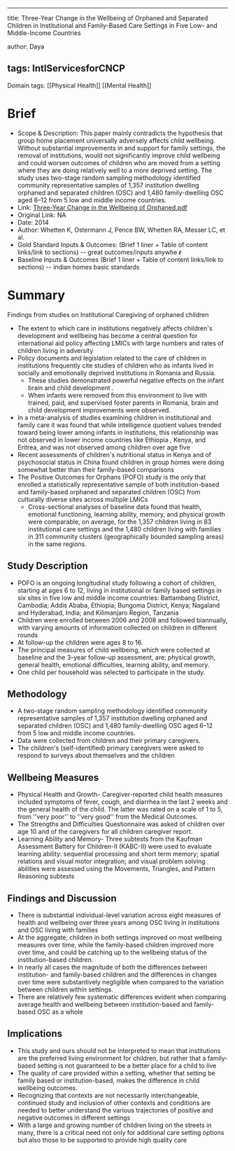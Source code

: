 
---

title: Three-Year Change in the Wellbeing of Orphaned and Separated Children in Institutional and Family-Based Care Settings in Five Low- and Middle-Income Countries

author: Daya

tags: IntlServicesforCNCP
---
Domain tags: [[Physical Health]] [[Mental Health]]

# Brief

- Scope & Description: This paper mainly contradicts the hypothesis that group home placement universally adversely affects child wellbeing. Without substantial improvements in and support for family settings, the removal of institutions, would not significantly improve child wellbeing and could worsen outcomes of children who are moved from a setting where they are doing relatively well to a more deprived setting. The study uses two-stage random sampling methodology identified community representative samples of 1,357 institution dwelling orphaned and separated children (OSC) and 1,480 family-dwelling OSC aged 6–12 from 5 low and middle income countries.
- Link: [Three-Year Change in the Wellbeing of Orphaned.pdf](https://drive.google.com/file/d/1V8WzA0bm72DSbPgdZrxay2kZkCc3HRLu/view?usp=sharing)
- Original Link: NA
- Date: 2014
- Author: Whetten K, Ostermann J, Pence BW, Whetten RA, Messer LC, et al.
- Gold Standard Inputs & Outcomes: (Brief 1 liner + Table of content links/link to sections) -- great outcomes/inputs anywhe **r**
- Baseline Inputs & Outcomes (Brief 1 liner + Table of content links/link to sections) -- indian homes basic standards

# Summary

Findings from studies on Institutional Caregiving of orphaned children
- The extent to which care in institutions negatively affects children's development and wellbeing has become a central question for international aid policy affecting LMICs with large numbers and rates of children living in adversity
- Policy documents and legislation related to the care of children in institutions frequently cite studies of children who as infants lived in socially and emotionally deprived institutions in Romania and Russia.
  - These studies demonstrated powerful negative effects on the infant brain and child development .
  - When infants were removed from this environment to live with trained, paid, and supervised foster parents in Romania, brain and child development improvements were observed.
- In a meta-analysis of studies examining children in institutional and family care it was found that while intelligence quotient values trended toward being lower among infants in institutions, this relationship was not observed in lower income countries like Ethiopia , Kenya, and Eritrea, and was not observed among children over age five
- Recent assessments of children's nutritional status in Kenya  and of psychosocial status in China found children in group homes were doing somewhat better than their family-based comparisons
- The Positive Outcomes for Orphans (POFO) study is the only that enrolled a statistically representative sample of both institution-based and family-based orphaned and separated children (OSC) from culturally diverse sites across multiple LMICs
  - Cross-sectional analyses of baseline data found that health, emotional functioning, learning ability, memory, and physical growth were comparable, on average, for the 1,357 children living in 83 institutional care settings and the 1,480 children living with families in 311 community clusters (geographically bounded sampling areas) in the same regions.

## Study Description

- POFO is an ongoing longitudinal study following a cohort of children, starting at ages 6 to 12, living in institutional or family based settings in six sites in five low and middle income countries: Battambang District, Cambodia; Addis Ababa, Ethiopia; Bungoma District, Kenya; Nagaland and Hyderabad, India; and Kilimanjaro Region, Tanzania
- Children were enrolled between 2006 and 2008 and followed biannually, with varying amounts of information collected on children in different rounds
- At follow-up the children were ages 8 to 16.
- The principal measures of child wellbeing, which were collected at baseline and the 3-year follow-up assessment, are: physical growth, general health, emotional difficulties, learning ability, and memory.
- One child per household was selected to participate in the study.

## Methodology

- A two-stage random sampling methodology identified community representative samples of 1,357 institution dwelling orphaned and separated children (OSC) and 1,480 family-dwelling OSC aged 6–12 from 5 low and middle income countries.
- Data were collected from children and their primary caregivers.
- The children&#39;s (self-identified) primary caregivers were asked to respond to surveys about themselves and the children

## Wellbeing Measures

- Physical Health and Growth- Caregiver-reported child health measures included symptoms of fever, cough, and diarrhea in the last 2 weeks and the general health of the child. The latter was rated on a scale of 1 to 5, from &#39;&#39;very poor&#39;&#39; to &#39;&#39;very good&#39;&#39; from the Medical Outcomes.
- The Strengths and Difficulties Questionnaire was asked of children over age 10 and of the caregivers for all children caregiver report.
- Learning Ability and Memory- Three subtests from the Kaufman Assessment Battery for Children-II (KABC-II)  were used to evaluate learning ability: sequential processing and short term memory; spatial relations and visual motor integration; and visual problem solving abilities were assessed using the Movements, Triangles, and Pattern Reasoning subtests

## Findings and Discussion

- There is substantial individual-level variation across eight measures of health and wellbeing over three years among OSC living in institutions and OSC living with families
- At the aggregate, children in both settings improved on most wellbeing measures over time, while the family-based children improved more over time, and could be catching up to the wellbeing status of the institution-based children.
- In nearly all cases the magnitude of both the differences between institution- and family-based children and the differences in changes over time were substantively negligible when compared to the variation between children within settings.
- There are relatively few systematic differences evident when comparing average health and wellbeing between institution-based and family-based OSC as a whole

## Implications

- This study and ours should not be interpreted to mean that institutions are the preferred living environment for children, but rather that a family-based setting is not guaranteed to be a better place for a child to live
- The quality of care provided within a setting, whether that setting be family based
 or institution-based, makes the difference in child wellbeing outcomes.
- Recognizing that contexts are not necessarily interchangeable, continued study and inclusion of other contexts and conditions are needed to better understand the various trajectories of positive and negative outcomes in different settings
- With a large and growing number of children living on the streets in many, there is a critical need not only for additional care setting options but also those to be supported to provide high quality care

